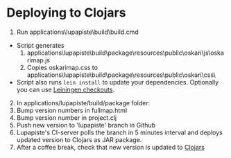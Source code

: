 # Deploying to Clojars

1. Run applications\lupapiste\build\build.cmd
  * Script generates
    1. applications\lupapiste\build\package\resources\public\oskari\js\oskarimap.js
    2. Copies oskarimap.css to applications\lupapiste\build\package\resources\public\oskari\css\
  * Script also runs `lein install` to update your dependencies. Optionally you can use [Leiningen checkouts](https://github.com/technomancy/leiningen/blob/stable/doc/TUTORIAL.md#user-content-checkout-dependencies).
2. In applications/lupapiste/build/package folder:
  1. Bump version numbers in fullmap.html
  2. Bump version number in project.clj
3. Push new version to 'lupapiste' branch in Github
4. Lupapiste's CI-server polls the branch in 5 minutes interval and deploys updated version to Clojars as JAR package.
5. After a coffee break, check that new version is updated to [Clojars](https://clojars.org/lupapiste/oskari)
